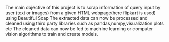 The main objective of this project is to scrap information of query input by user (text or images) from a given HTML webpage(here flipkart is used) using Beautiful Soap 
The extracted data can now be processed and cleaned using third party libraries such as pandas,numpy,visualization plots etc
The cleaned data can now be fed to machine learning or computer vision algorithms to train and create models.
